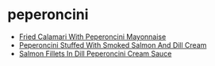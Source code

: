 # peperoncini

 * [Fried Calamari With Peperoncini Mayonnaise](index/f/fried-calamari-with-peperoncini-mayonnaise-108155.json)
 * [Peperoncini Stuffed With Smoked Salmon And Dill Cream](index/p/peperoncini-stuffed-with-smoked-salmon-and-dill-cream-10549.json)
 * [Salmon Fillets In Dill Peperoncini Cream Sauce](index/s/salmon-fillets-in-dill-peperoncini-cream-sauce-103375.json)
